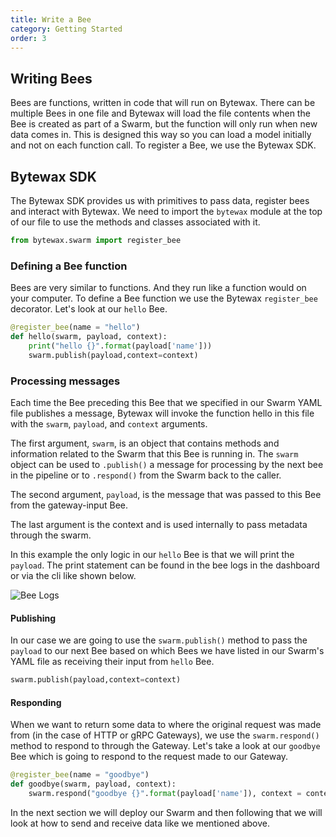 ```yaml
---
title: Write a Bee
category: Getting Started
order: 3
---
```


## Writing Bees

Bees are functions, written in code that will run on Bytewax. There can be multiple Bees in one file and Bytewax will load the file contents when the Bee is created as part of a Swarm, but the function will only run when new data comes in. This is designed this way so you can load a model initially and not on each function call. To register a Bee, we use the Bytewax SDK.

## Bytewax SDK

The Bytewax SDK provides us with primitives to pass data, register bees and interact with Bytewax. We need to import the `bytewax` module at the top of our file to use the methods and classes associated with it.

```python
from bytewax.swarm import register_bee
```

### Defining a Bee function

Bees are very similar to functions. And they run like a function would on your computer. To define a Bee function we use the Bytewax `register_bee` decorator. Let's look at our `hello` Bee.

```python
@register_bee(name = "hello")
def hello(swarm, payload, context):
    print("hello {}".format(payload['name']))
    swarm.publish(payload,context=context)
```

### Processing messages

Each time the Bee preceding this Bee that we specified in our Swarm YAML file publishes a message, Bytewax will invoke the function hello in this file with the `swarm`, `payload`, and `context` arguments.

The first argument, `swarm`, is an object that contains methods and information related to the Swarm that this Bee is running in. The `swarm` object can be used to `.publish()` a message for processing by the next bee in the pipeline or to `.respond()` from the Swarm back to the caller.

The second argument, `payload`, is the message that was passed to this Bee from the gateway-input Bee.

The last argument is the context and is used internally to pass metadata through the swarm.

In this example the only logic in our `hello` Bee is that we will print the `payload`. The print statement can be found in the bee logs in the dashboard or via the cli like shown below.

![Bee Logs](/assets/img/docs/logs.png)

#### Publishing

In our case we are going to use the `swarm.publish()` method to pass the `payload` to our next Bee based on which Bees we have listed in our Swarm's YAML file as receiving their input from `hello` Bee.

```python
swarm.publish(payload,context=context)
```

#### Responding

When we want to return some data to where the original request was made from (in the case of HTTP or gRPC Gateways), we use the `swarm.respond()` method to respond to through the Gateway. Let's take a look at our `goodbye` Bee which is going to respond to the request made to our Gateway. 

```python
@register_bee(name = "goodbye")
def goodbye(swarm, payload, context):
    swarm.respond("goodbye {}".format(payload['name']), context = context)
```

In the next section we will deploy our Swarm and then following that we will look at how to send and receive data like we mentioned above.